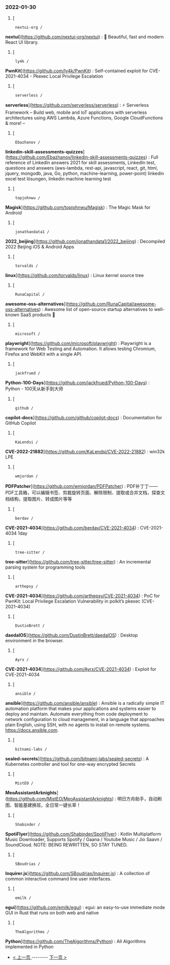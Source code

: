 ### 2022-01-30 
1. [
    

        nextui-org /
**nextui**](https://github.com/nextui-org/nextui) : 🚀 Beautiful, fast and modern React UI library.
1. [
    

        ly4k /
**PwnKit**](https://github.com/ly4k/PwnKit) : Self-contained exploit for CVE-2021-4034 - Pkexec Local Privilege Escalation
1. [
    

        serverless /
**serverless**](https://github.com/serverless/serverless) : ⚡ Serverless Framework – Build web, mobile and IoT applications with serverless architectures using AWS Lambda, Azure Functions, Google CloudFunctions & more! –
1. [
    

        Ebazhanov /
**linkedin-skill-assessments-quizzes**](https://github.com/Ebazhanov/linkedin-skill-assessments-quizzes) : Full reference of LinkedIn answers 2021 for skill assessments, LinkedIn test, questions and answers (aws-lambda, rest-api, javascript, react, git, html, jquery, mongodb, java, Go, python, machine-learning, power-point) linkedin excel test lösungen, linkedin machine learning test
1. [
    

        topjohnwu /
**Magisk**](https://github.com/topjohnwu/Magisk) : The Magic Mask for Android
1. [
    

        jonathandata1 /
**2022_beijing**](https://github.com/jonathandata1/2022_beijing) : Decompiled 2022 Beijing iOS & Android Apps
1. [
    

        torvalds /
**linux**](https://github.com/torvalds/linux) : Linux kernel source tree
1. [
    

        RunaCapital /
**awesome-oss-alternatives**](https://github.com/RunaCapital/awesome-oss-alternatives) : Awesome list of open-source startup alternatives to well-known SaaS products 🚀
1. [
    

        microsoft /
**playwright**](https://github.com/microsoft/playwright) : Playwright is a framework for Web Testing and Automation. It allows testing Chromium, Firefox and WebKit with a single API.
1. [
    

        jackfrued /
**Python-100-Days**](https://github.com/jackfrued/Python-100-Days) : Python - 100天从新手到大师
1. [
    

        github /
**copilot-docs**](https://github.com/github/copilot-docs) : Documentation for GitHub Copilot
1. [
    

        KaLendsi /
**CVE-2022-21882**](https://github.com/KaLendsi/CVE-2022-21882) : win32k LPE
1. [
    

        wmjordan /
**PDFPatcher**](https://github.com/wmjordan/PDFPatcher) : PDF补丁丁——PDF工具箱，可以编辑书签、剪裁旋转页面、解除限制、提取或合并文档，探查文档结构，提取图片、转成图片等等
1. [
    

        berdav /
**CVE-2021-4034**](https://github.com/berdav/CVE-2021-4034) : CVE-2021-4034 1day
1. [
    

        tree-sitter /
**tree-sitter**](https://github.com/tree-sitter/tree-sitter) : An incremental parsing system for programming tools
1. [
    

        arthepsy /
**CVE-2021-4034**](https://github.com/arthepsy/CVE-2021-4034) : PoC for PwnKit: Local Privilege Escalation Vulnerability in polkit’s pkexec (CVE-2021-4034)
1. [
    

        DustinBrett /
**daedalOS**](https://github.com/DustinBrett/daedalOS) : Desktop environment in the browser.
1. [
    

        Ayrx /
**CVE-2021-4034**](https://github.com/Ayrx/CVE-2021-4034) : Exploit for CVE-2021-4034
1. [
    

        ansible /
**ansible**](https://github.com/ansible/ansible) : Ansible is a radically simple IT automation platform that makes your applications and systems easier to deploy and maintain. Automate everything from code deployment to network configuration to cloud management, in a language that approaches plain English, using SSH, with no agents to install on remote systems. https://docs.ansible.com.
1. [
    

        bitnami-labs /
**sealed-secrets**](https://github.com/bitnami-labs/sealed-secrets) : A Kubernetes controller and tool for one-way encrypted Secrets
1. [
    

        MistEO /
**MeoAssistantArknights**](https://github.com/MistEO/MeoAssistantArknights) : 明日方舟助手，自动刷图、智能基建换班，全日常一键长草！
1. [
    

        Shabinder /
**SpotiFlyer**](https://github.com/Shabinder/SpotiFlyer) : Kotlin Multiplatform Music Downloader, Supports Spotify / Gaana / Youtube Music / Jio Saavn / SoundCloud. NOTE: BEING REWRITTEN, SO STAY TUNED.
1. [
    

        SBoudrias /
**Inquirer.js**](https://github.com/SBoudrias/Inquirer.js) : A collection of common interactive command line user interfaces.
1. [
    

        emilk /
**egui**](https://github.com/emilk/egui) : egui: an easy-to-use immediate mode GUI in Rust that runs on both web and native
1. [
    

        TheAlgorithms /
**Python**](https://github.com/TheAlgorithms/Python) : All Algorithms implemented in Python 

- [ < 上一页 ](https://github.com/able8/github-trending-daily-record/blob/master/2022-01-29.md) -------- [ 下一页 > ](https://github.com/able8/github-trending-daily-record/blob/master/2022-01-31.md)